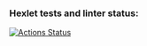 ### Hexlet tests and linter status:
[![Actions Status](https://github.com/AdalyatNazirov/java-project-78/actions/workflows/hexlet-check.yml/badge.svg)](https://github.com/AdalyatNazirov/java-project-78/actions)